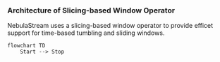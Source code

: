 ### Architecture of Slicing-based Window Operator

NebulaStream uses a slicing-based window operator to provide efficet support for time-based tumbling and sliding windows.


```mermaid
flowchart TD
    Start --> Stop
```
